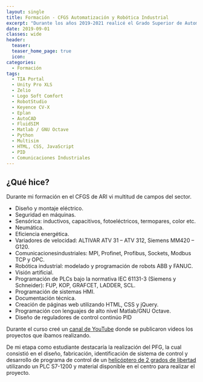 ```yaml
---
layout: single
title: Formación - CFGS Automatización y Robótica Industrial
excerpt: "Durante los años 2019-2021 realicé el Grado Superior de Automatización y Robótica Industrial (ARI) en el Complejo Educativo de Cheste, fue mi toma de contancto con el mundo de la automatización industrial y en él aprendí conceptos básicos fundamentales para el desarrollo de mi labores"
date: 2019-09-01
classes: wide
header:
  teaser: 
  teaser_home_page: true
  icon: 
categories:
  - Formación
tags:  
  - TIA Portal
  - Unity Pro XLS
  - Zelio
  - Logo Soft Comfort
  - RobotStudio
  - Keyence CV-X
  - Eplan
  - AutoCAD
  - FluidSIM
  - Matlab / GNU Octave
  - Python
  - Multisim
  - HTML, CSS, JavaScript
  - PID
  - Comunicaciones Industriales
---
```


## ¿Qué hice?

Durante mi formación en el CFGS de ARI vi multitud de campos del sector.

  - Diseño y montaje eléctrico.
  - Seguridad en máquinas.
  - Sensórica: inductivos, capacitivos, fotoeléctricos, termopares, color etc.
  - Neumática.
  - Eficiencia energética.
  - Variadores de velocidad: ALTIVAR ATV 31 – ATV 312, Siemens MM420 – G120.
  - Comunicacionesindustriales: MPI, Profinet, Profibus, Sockets, Modbus TCP y OPC.
  - Robótica industrial: modelado y programación de robots ABB y FANUC.
  - Visión artificial.
  - Programación de PLCs bajo la normativa IEC 61131-3 (Siemens y Schneider): FUP, KOP, GRAFCET, LADDER, SCL.
  - Programación de sistemas HMI.
  - Documentación técnica.
  - Creación de páginas web utilizando HTML, CSS y jQuery.
  - Programación con lenguajes de alto nivel Matlab/GNU Octave.
  - Diseño de reguladores de control continúo PID

Durante el curso creé un [canal de YouTube]("https://www.youtube.com/user/rubendiazolmo") donde se publicaron videos los proyectos que íbamos realizando.

De mi etapa como estudiante destacaría la realización del PFG, la cual consistió en el diseño, fabricación, identificación de sistema de control y desarrollo de programa de control de un [helicóptero de 2 grados de libertad]("https://youtu.be/Kxf4vRRph9M") utilizando un PLC S7-1200 y material disponible en el centro para realizar el proyecto.
